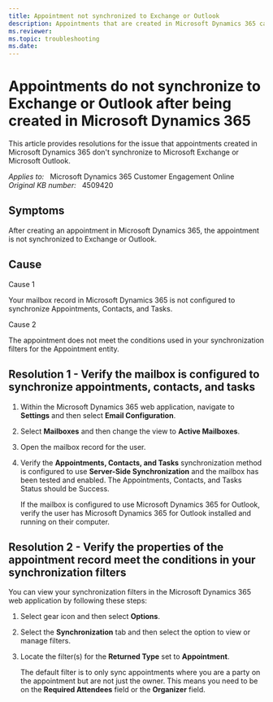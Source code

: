 ```yaml
---
title: Appointment not synchronized to Exchange or Outlook
description: Appointments that are created in Microsoft Dynamics 365 can't synchronize to Microsoft Exchange or Microsoft Outlook. Provides a resolution.
ms.reviewer: 
ms.topic: troubleshooting
ms.date: 
---
```

# Appointments do not synchronize to Exchange or Outlook after being created in Microsoft Dynamics 365

This article provides resolutions for the issue that appointments created in Microsoft Dynamics 365 don't synchronize to Microsoft Exchange or Microsoft Outlook.

_Applies to:_ &nbsp; Microsoft Dynamics 365 Customer Engagement Online  
_Original KB number:_ &nbsp; 4509420

## Symptoms

After creating an appointment in Microsoft Dynamics 365, the appointment is not synchronized to Exchange or Outlook.

## Cause

Cause 1

Your mailbox record in Microsoft Dynamics 365 is not configured to synchronize Appointments, Contacts, and Tasks.

Cause 2

The appointment does not meet the conditions used in your synchronization filters for the Appointment entity.

## Resolution 1 - Verify the mailbox is configured to synchronize appointments, contacts, and tasks

1. Within the Microsoft Dynamics 365 web application, navigate to **Settings** and then select **Email Configuration**.
2. Select **Mailboxes** and then change the view to **Active Mailboxes**.
3. Open the mailbox record for the user.
4. Verify the **Appointments, Contacts, and Tasks** synchronization method is configured to use **Server-Side Synchronization** and the mailbox has been tested and enabled. The Appointments, Contacts, and Tasks Status should be Success.

   If the mailbox is configured to use Microsoft Dynamics 365 for Outlook, verify the user has Microsoft Dynamics 365 for Outlook installed and running on their computer.

## Resolution 2 - Verify the properties of the appointment record meet the conditions in your synchronization filters

You can view your synchronization filters in the Microsoft Dynamics 365 web application by following these steps:

1. Select gear icon and then select **Options**.
2. Select the **Synchronization** tab and then select the option to view or manage filters.
3. Locate the filter(s) for the **Returned Type** set to **Appointment**.

   The default filter is to only sync appointments where you are a party on the appointment but are not just the owner. This means you need to be on the **Required Attendees** field or the **Organizer** field.
